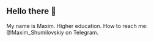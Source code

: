 ## Hello there 👋
My name is Maxim.
Higher education.
How to reach me: @Maxim_Shumilovskiy on Telegram.

